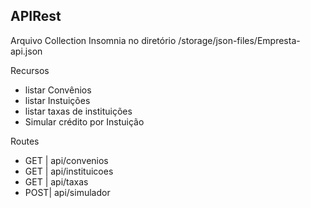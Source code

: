 ## APIRest

<p>Arquivo Collection Insomnia no diretório /storage/json-files/Empresta-api.json</p>

<p>Recursos</p>

- listar Convênios
- listar Instuições
- listar taxas de instituições
- Simular crédito por Instuição

Routes

- GET | api/convenios    
- GET | api/instituicoes 
- GET | api/taxas        
- POST| api/simulador    
